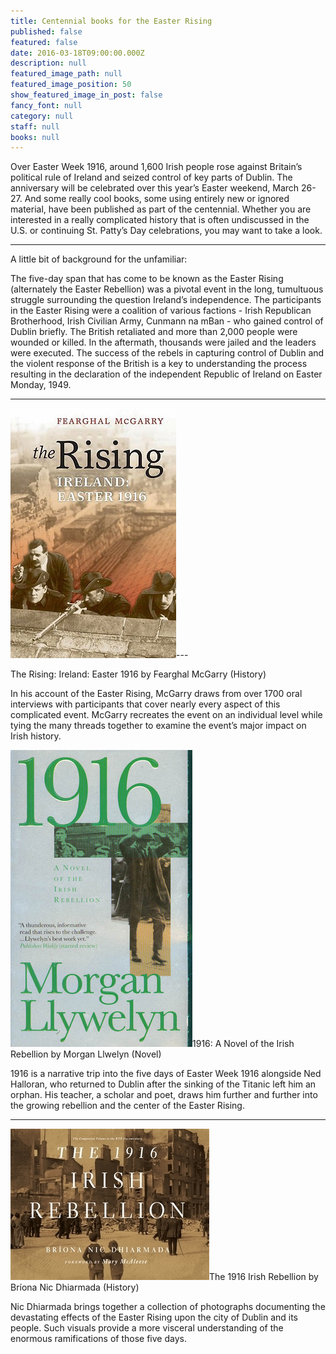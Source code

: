 ```yaml
---
title: Centennial books for the Easter Rising
published: false
featured: false
date: 2016-03-18T09:00:00.000Z
description: null
featured_image_path: null
featured_image_position: 50
show_featured_image_in_post: false
fancy_font: null
category: null
staff: null
books: null
---
```



Over Easter Week 1916, around 1,600 Irish people rose against Britain’s political rule of Ireland and seized control of key parts of Dublin. The anniversary will be celebrated over this year’s Easter weekend, March 26-27. And some really cool books, some using entirely new or ignored material, have been published as part of the centennial. Whether you are interested in a really complicated history that is often undiscussed in the U.S. or continuing St. Patty’s Day celebrations, you may want to take a look.

---

A little bit of background for the unfamiliar:

The five-day span that has come to be known as the Easter Rising (alternately the Easter Rebellion) was a pivotal event in the long, tumultuous struggle surrounding the question Ireland’s independence. The participants in the Easter Rising were a coalition of various factions - Irish Republican Brotherhood, Irish Civilian Army, Cunmann na mBan - who gained control of Dublin briefly. The British retaliated and more than 2,000 people were wounded or killed. In the aftermath, thousands were jailed and the leaders were executed. The success of the rebels in capturing control of Dublin and the violent response of the British is a key to understanding the process resulting in the declaration of the independent Republic of Ireland on Easter Monday, 1949.

---

![](/uploads/versions/rising-mcgarry---x----265-400x---.jpg)---

The Rising: Ireland: Easter 1916 by Fearghal McGarry (History)

In his account of the Easter Rising, McGarry draws from over 1700 oral interviews with participants that cover nearly every aspect of this complicated event. McGarry recreates the event on an individual level while tying the many threads together to examine the event’s major impact on Irish history.

![](/uploads/versions/llwelyn-cover---x----291-475x---.jpg)1916: A Novel of the Irish Rebellion by Morgan Llwelyn (Novel)

1916 is a narrative trip into the five days of Easter Week 1916 alongside Ned Halloran, who returned to Dublin after the sinking of the Titanic left him an orphan. His teacher, a scholar and poet, draws him further and further into the growing rebellion and the center of the Easter Rising.

---

![](/uploads/versions/1916-irish-rebellion---x----318-242x---.jpg)The 1916 Irish Rebellion by Br&iacute;ona Nic Dhiarmada (History)

Nic Dhiarmada brings together a collection of photographs documenting the devastating effects of the Easter Rising upon the city of Dublin and its people. Such visuals provide a more visceral understanding of the enormous ramifications of those five days.

&nbsp;
